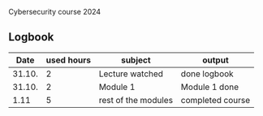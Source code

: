 Cybersecurity course 2024

## Logbook


|Date   |used hours   |subject   | output  |
|---|---|---|---|
| 31.10.  |2   |Lecture watched   |done logbook   |   
| 31.10.  |2   |Module 1   |Module 1 done   |   
|1.11   |5   |rest of the modules   |completed course   |   
